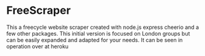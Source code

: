 # FreeScraper

This a freecycle website scraper created with node.js express cheerio and a few other packages.
This initial version is focused on London groups but can be easily expanded and adapted for your needs. It can be seen in operation over at heroku
